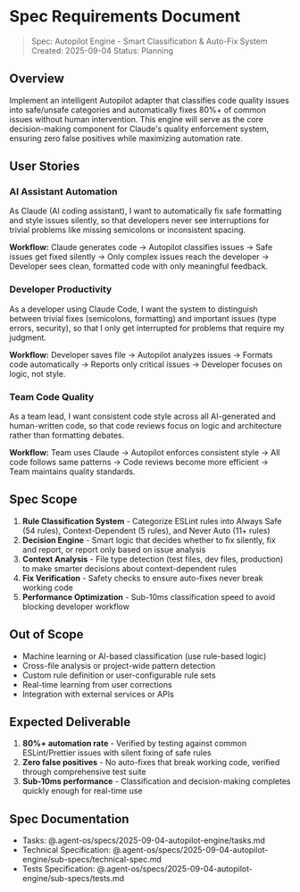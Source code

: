 # Spec Requirements Document

> Spec: Autopilot Engine - Smart Classification & Auto-Fix System Created:
> 2025-09-04 Status: Planning

## Overview

Implement an intelligent Autopilot adapter that classifies code quality issues
into safe/unsafe categories and automatically fixes 80%+ of common issues
without human intervention. This engine will serve as the core decision-making
component for Claude's quality enforcement system, ensuring zero false positives
while maximizing automation rate.

## User Stories

### AI Assistant Automation

As Claude (AI coding assistant), I want to automatically fix safe formatting and
style issues silently, so that developers never see interruptions for trivial
problems like missing semicolons or inconsistent spacing.

**Workflow:** Claude generates code → Autopilot classifies issues → Safe issues
get fixed silently → Only complex issues reach the developer → Developer sees
clean, formatted code with only meaningful feedback.

### Developer Productivity

As a developer using Claude Code, I want the system to distinguish between
trivial fixes (semicolons, formatting) and important issues (type errors,
security), so that I only get interrupted for problems that require my judgment.

**Workflow:** Developer saves file → Autopilot analyzes issues → Formats code
automatically → Reports only critical issues → Developer focuses on logic, not
style.

### Team Code Quality

As a team lead, I want consistent code style across all AI-generated and
human-written code, so that code reviews focus on logic and architecture rather
than formatting debates.

**Workflow:** Team uses Claude → Autopilot enforces consistent style → All code
follows same patterns → Code reviews become more efficient → Team maintains
quality standards.

## Spec Scope

1. **Rule Classification System** - Categorize ESLint rules into Always Safe (54
   rules), Context-Dependent (5 rules), and Never Auto (11+ rules)
2. **Decision Engine** - Smart logic that decides whether to fix silently, fix
   and report, or report only based on issue analysis
3. **Context Analysis** - File type detection (test files, dev files,
   production) to make smarter decisions about context-dependent rules
4. **Fix Verification** - Safety checks to ensure auto-fixes never break working
   code
5. **Performance Optimization** - Sub-10ms classification speed to avoid
   blocking developer workflow

## Out of Scope

- Machine learning or AI-based classification (use rule-based logic)
- Cross-file analysis or project-wide pattern detection
- Custom rule definition or user-configurable rule sets
- Real-time learning from user corrections
- Integration with external services or APIs

## Expected Deliverable

1. **80%+ automation rate** - Verified by testing against common ESLint/Prettier
   issues with silent fixing of safe rules
2. **Zero false positives** - No auto-fixes that break working code, verified
   through comprehensive test suite
3. **Sub-10ms performance** - Classification and decision-making completes
   quickly enough for real-time use

## Spec Documentation

- Tasks: @.agent-os/specs/2025-09-04-autopilot-engine/tasks.md
- Technical Specification:
  @.agent-os/specs/2025-09-04-autopilot-engine/sub-specs/technical-spec.md
- Tests Specification:
  @.agent-os/specs/2025-09-04-autopilot-engine/sub-specs/tests.md
